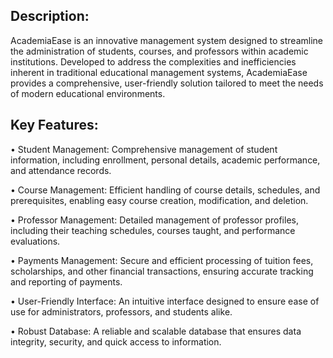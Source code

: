 ## Description:
AcademiaEase is an innovative management system designed to streamline the administration of students, courses, and professors within academic institutions. 
Developed to address the complexities and inefficiencies inherent in traditional educational management systems, AcademiaEase provides a comprehensive, user-friendly solution tailored to meet the needs of modern educational environments.


## Key Features:
•	Student Management: Comprehensive management of student information, including enrollment, personal details, academic performance, and attendance records.

•	Course Management: Efficient handling of course details, schedules, and prerequisites, enabling easy course creation, modification, and deletion.

•	Professor Management: Detailed management of professor profiles, including their teaching schedules, courses taught, and performance evaluations.

•	Payments Management: Secure and efficient processing of tuition fees, scholarships, and other financial transactions, ensuring accurate tracking and reporting of payments.

•	User-Friendly Interface: An intuitive interface designed to ensure ease of use for administrators, professors, and students alike.

•	Robust Database: A reliable and scalable database that ensures data integrity, security, and quick access to information.
